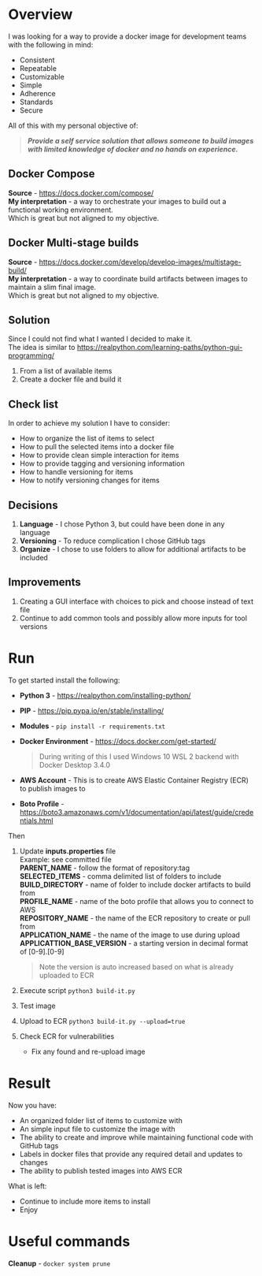 # Overview

I was looking for a way to provide a docker image for development teams with the following in mind:
* Consistent  
* Repeatable  
* Customizable  
* Simple  
* Adherence  
* Standards  
* Secure  

All of this with my personal objective of:  
> ***Provide a self service solution that allows someone to build images with limited knowledge of docker and no hands on experience.***  

## Docker Compose
__Source__ - https://docs.docker.com/compose/  
__My interpretation__ - a way to orchestrate your images to build out a functional working environment.  
Which is great but not aligned to my objective.  

## Docker Multi-stage builds
__Source__ - https://docs.docker.com/develop/develop-images/multistage-build/  
__My interpretation__ - a way to coordinate build artifacts between images to maintain a slim final image.  
Which is great but not aligned to my objective.  

## Solution
Since I could not find what I wanted I decided to make it.  
The idea is similar to https://realpython.com/learning-paths/python-gui-programming/  
1. From a list of available items  
1. Create a docker file and build it  

## Check list
In order to achieve my solution I have to consider:  
* How to organize the list of items to select  
* How to pull the selected items into a docker file  
* How to provide clean simple interaction for items  
* How to provide tagging and versioning information  
* How to handle versioning for items  
* How to notify versioning changes for items  

## Decisions
1. __Language__ - I chose Python 3, but could have been done in any language  
1. __Versioning__ - To reduce complication I chose GitHub tags  
1. __Organize__ - I chose to use folders to allow for additional artifacts to be included  

## Improvements
1. Creating a GUI interface with choices to pick and choose instead of text file  
1. Continue to add common tools and possibly allow more inputs for tool versions  

# Run
To get started install the following:  
* __Python 3__ - https://realpython.com/installing-python/  
* __PIP__ - https://pip.pypa.io/en/stable/installing/  
* __Modules__ - `pip install -r requirements.txt`  
* __Docker Environment__ - https://docs.docker.com/get-started/
  > During writing of this I used Windows 10 WSL 2 backend with Docker Desktop 3.4.0  

* __AWS Account__ - This is to create AWS Elastic Container Registry (ECR) to publish images to
* __Boto Profile__ - https://boto3.amazonaws.com/v1/documentation/api/latest/guide/credentials.html

Then  
1. Update __inputs.properties__ file  
   Example: see committed file  
   __PARENT_NAME__ - follow the format of repository:tag  
   __SELECTED_ITEMS__ - comma delimited list of folders to include  
   __BUILD_DIRECTORY__ - name of folder to include docker artifacts to build from  
   __PROFILE_NAME__ - name of the boto profile that allows you to connect to AWS  
   __REPOSITORY_NAME__ - the name of the ECR repository to create or pull from  
   __APPLICATION_NAME__ - the name of the image to use during upload  
   __APPLICATTION_BASE_VERSION__ - a starting version in decimal format of [0-9].[0-9]  
   > Note the version is auto increased based on what is already uploaded to ECR  

1. Execute script `python3 build-it.py`  
1. Test image  
1. Upload to ECR `python3 build-it.py --upload=true`  
1. Check ECR for vulnerabilities  
   * Fix any found and re-upload image  

# Result
Now you have:  
* An organized folder list of items to customize with  
* An simple input file to customize the image with  
* The ability to create and improve while maintaining functional code with GitHub tags  
* Labels in docker files that provide any required detail and updates to changes  
* The ability to publish tested images into AWS ECR  

What is left:  
* Continue to include more items to install  
* Enjoy  

# Useful commands
__Cleanup__ - `docker system prune`

